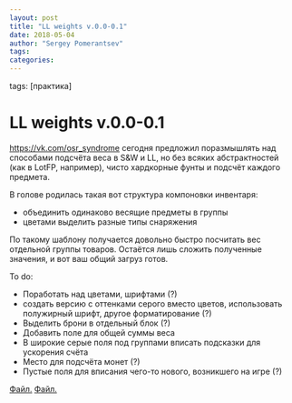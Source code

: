 ```yaml
---
layout: post
title: "LL weights v.0.0-0.1"
date: 2018-05-04
author: "Sergey Pomerantsev"
tags:
categories:
---
```

tags: [практика]

# LL weights v.0.0-0.1

https://vk.com/osr_syndrome сегодня предложил поразмышлять над способами подсчёта веса в S&W и LL, но без всяких абстрактностей (как в LotFP, например), чисто хардкорные фунты и подсчёт каждого предмета.  
  
В голове родилась такая вот структура компоновки инвентаря:  
- объединить одинаково весящие предметы в группы  
- цветами выделить разные типы снаряжения

По такому шаблону получается довольно быстро посчитать вес отдельной группы товаров. Остаётся лишь сложить полученные значения, и вот ваш общий загруз готов.  
  
To do:  
- Поработать над цветами, шрифтами (?) 
- создать версию с оттенками серого вместо цветов, использовать полужирный шрифт, другое форматирование (?)  
- Выделить брони в отдельный блок (?) 
- Добавить поле для общей суммы веса 
- В широкие серые поля под группами вписать подсказки для ускорения счёта 
- Место для подсчёта монет (?)
- Пустые поля для вписания чего-то нового, возникшего на игре (?)

[Файл.](https://www.dropbox.com/s/0c0cus8g94v5p45/sheet%20LL%20weights%20ver.%200.0.xlsx?dl=0)
[Файл.](https://www.dropbox.com/s/sxd6gdqys7ijcv2/sheet%20LL%20weights%20ver.%200.1.xlsx?dl=0)
